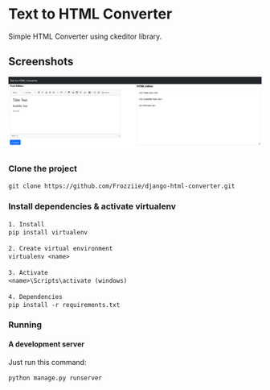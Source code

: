 # Text to HTML Converter
Simple HTML Converter using ckeditor library.

## Screenshots
<img src="./screenshots/text-to-HTML-converter.png" width="600">


### Clone the project

```
git clone https://github.com/Frozziie/django-html-converter.git
```

### Install dependencies & activate virtualenv

```
1. Install
pip install virtualenv

2. Create virtual environment
virtualenv <name>

3. Activate
<name>\Scripts\activate (windows)

4. Dependencies
pip install -r requirements.txt
```

### Running

#### A development server

Just run this command:

```
python manage.py runserver
```